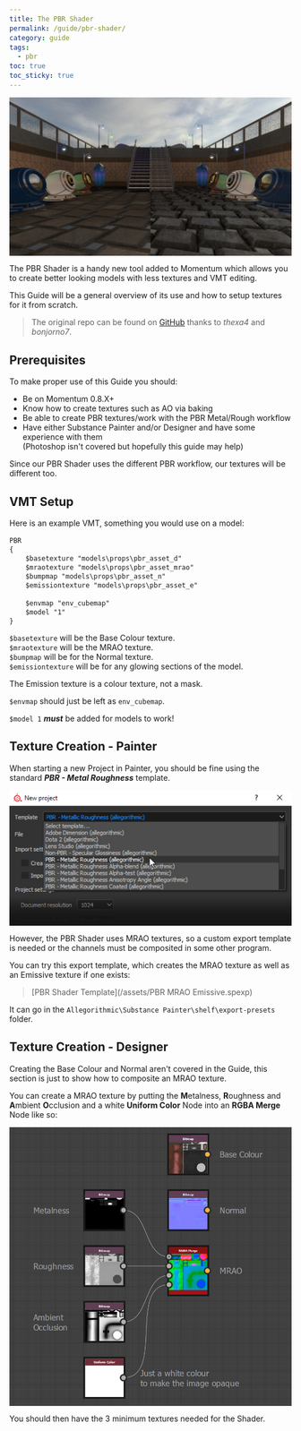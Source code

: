 ```yaml
---
title: The PBR Shader
permalink: /guide/pbr-shader/
category: guide
tags:
  - pbr
toc: true
toc_sticky: true
---
```

<img src="/assets/images/guide_headers/guide_pbr_shader.jpg" alt="PBR Guide" style="display: block; margin: auto;">

The PBR Shader is a handy new tool added to Momentum which allows you to create better looking models with less textures and VMT editing.  

This Guide will be a general overview of its use and how to setup textures for it from scratch.  

> The original repo can be found on [GitHub](https://github.com/thexa4/source-pbr) thanks to *thexa4* and *bonjorno7*.

## Prerequisites
To make proper use of this Guide you should:
- Be on Momentum 0.8.X+
- Know how to create textures such as AO via baking
- Be able to create PBR textures/work with the PBR Metal/Rough workflow
- Have either Substance Painter and/or Designer and have some experience with them  
(Photoshop isn't covered but hopefully this guide may help)

Since our PBR Shader uses the different PBR workflow, our textures will be different too.

## VMT Setup
Here is an example VMT, something you would use on a model:
```
PBR
{
	$basetexture "models\props\pbr_asset_d"
	$mraotexture "models\props\pbr_asset_mrao"
	$bumpmap "models\props\pbr_asset_n"
	$emissiontexture "models\props\pbr_asset_e"
	
	$envmap "env_cubemap"
	$model "1"
}
```

`$basetexture` will be the Base Colour texture.  
`$mraotexture` will be the MRAO texture.  
`$bumpmap` will be for the Normal texture.  
`$emissiontexture` will be for any glowing sections of the model.  

<div class="note info">
    <p>
        The Emission texture is a colour texture, not a mask.
    </p>
</div>

`$envmap` should just be left as `env_cubemap`.  

<div class="note warning">
    <p>
        <code>$model 1</code> <b><em>must</em></b> be added for models to work!
    </p>
</div>

## Texture Creation - Painter
When starting a new Project in Painter, you should be fine using the standard ***PBR - Metal Roughness*** template.  

<img src="\assets\images\pbr_guide\pbr_painter_template.jpg" alt="Painter Template" style="display: block; margin: auto;">

However, the PBR Shader uses MRAO textures, so a custom export template is needed or the channels must be composited in some other program.

You can try this export template, which creates the MRAO texture as well as an Emissive texture if one exists:  
> [PBR Shader Template](/assets/PBR MRAO Emissive.spexp)

It can go in the `Allegorithmic\Substance Painter\shelf\export-presets` folder.

## Texture Creation - Designer
Creating the Base Colour and Normal aren't covered in the Guide, this section is just to show how to composite an MRAO texture.

You can create a MRAO texture by putting the **M**etalness, **R**oughness and **A**mbient **O**cclusion and a white **Uniform Color** Node into an **RGBA Merge** Node like so:

<img src="\assets\images\pbr_guide\pbr_designer_setup.png" alt="Painter Template" style="display: block; margin: auto;">

You should then have the 3 minimum textures needed for the Shader.